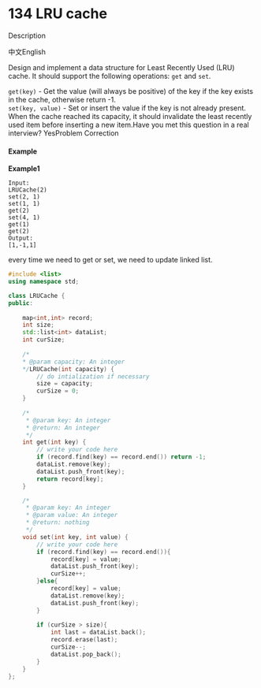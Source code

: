 # 134 LRU cache

Description

中文English

Design and implement a data structure for Least Recently Used \(LRU\) cache. It should support the following operations: `get` and `set`.

`get(key)` - Get the value \(will always be positive\) of the key if the key exists in the cache, otherwise return -1.  
`set(key, value)` - Set or insert the value if the key is not already present. When the cache reached its capacity, it should invalidate the least recently used item before inserting a new item.Have you met this question in a real interview?  YesProblem Correction

#### Example

**Example1**

```text
Input:
LRUCache(2)
set(2, 1)
set(1, 1)
get(2)
set(4, 1)
get(1)
get(2)
Output:
[1,-1,1]

```

every time we need to get or set, we need to update linked list.

```cpp
#include <list>
using namespace std;

class LRUCache {
public:
    
    map<int,int> record;
    int size;
    std::list<int> dataList;
    int curSize;
    
    /*
    * @param capacity: An integer
    */LRUCache(int capacity) {
        // do intialization if necessary
        size = capacity;
        curSize = 0;
    }
    
    /*
     * @param key: An integer
     * @return: An integer
     */
    int get(int key) {
        // write your code here
        if (record.find(key) == record.end()) return -1;
        dataList.remove(key);
        dataList.push_front(key);
        return record[key];
    }

    /*
     * @param key: An integer
     * @param value: An integer
     * @return: nothing
     */
    void set(int key, int value) {
        // write your code here
        if (record.find(key) == record.end()){
            record[key] = value;
            dataList.push_front(key);
            curSize++;
        }else{
            record[key] = value;
            dataList.remove(key);
            dataList.push_front(key);
        }
        
        if (curSize > size){
            int last = dataList.back();
            record.erase(last);
            curSize--;
            dataList.pop_back();
        }
    }
};
```

